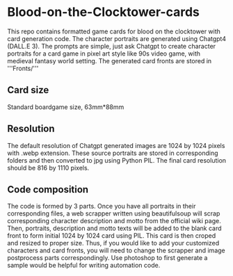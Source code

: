 # Blood-on-the-Clocktower-cards
This repo contains formatted game cards for blood on the clocktower with card generation code. The character portraits are generated using Chatgpt4 (DALL.E 3). The prompts are simple, just ask Chatgpt to create character portraits for a card game in pixel art style like 90s video game, with medieval fantasy world setting. The generated card fronts are stored in '''Fronts/'''

## Card size
Standard boardgame size, 63mm*88mm
## Resolution
The default resolution of Chatgpt generated images are 1024 by 1024 pixels with .webp extension. These source portraits are stored in corresponding folders and then converted to jpg using Python PIL. The final card resolution should be 816 by 1110 pixels.
## Code composition
The code is formed by 3 parts. Once you have all portraits in their corresponding files, a web scrapper written using beautifulsoup will scrap corresponding character description and motto from the official wiki page. Then, portraits, description and motto texts will be added to the blank card front to form initial 1024 by 1024 card using PIL. This card is then croped and resized to proper size. Thus, if you would like to add your customized characters and card fronts, you will need to change the scrapper and image postprocess parts correspondingly. Use photoshop to first generate a sample would be helpful for writing automation code.
